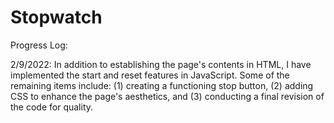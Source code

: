 # Stopwatch
Progress Log:

2/9/2022: In addition to establishing the page's contents in HTML, I have implemented the start and reset features in JavaScript. Some of the remaining items include: (1) creating a functioning stop button, (2) adding CSS to enhance the page's aesthetics, and (3) conducting a final revision of the code for quality.

